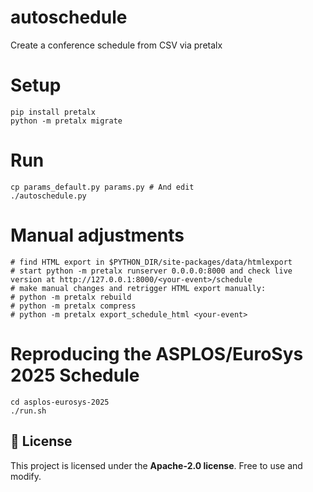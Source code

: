 # autoschedule
Create a conference schedule from CSV via pretalx

# Setup
```
pip install pretalx
python -m pretalx migrate
```

# Run
```
cp params_default.py params.py # And edit
./autoschedule.py
```

# Manual adjustments
```
# find HTML export in $PYTHON_DIR/site-packages/data/htmlexport
# start python -m pretalx runserver 0.0.0.0:8000 and check live version at http://127.0.0.1:8000/<your-event>/schedule
# make manual changes and retrigger HTML export manually:
# python -m pretalx rebuild
# python -m pretalx compress
# python -m pretalx export_schedule_html <your-event>
```

# Reproducing the ASPLOS/EuroSys 2025 Schedule
```
cd asplos-eurosys-2025
./run.sh
```

## 🐝 License

This project is licensed under the **Apache-2.0 license**. Free to use and modify.